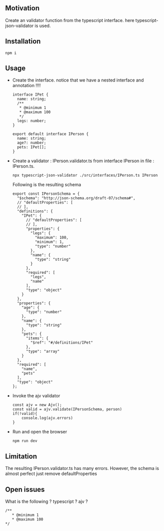 <h2>Motivation</h2>
Create an validator function from the typescript interface. here typescript-json-validator is used. 

<h2>Installation</h2>

```
npm i
```

<h2>Usage</h2>
<ul>
<li>
Create the interface. notice that we have a nested interface and annotation !!!!

```
interface IPet {
  name: string;
  /**
   * @minimum 1
   * @maximum 100
   */
  legs: number;
}

export default interface IPerson {
  name: string;
  age?: number;
  pets: IPet[];
}

```

</li>

<li>
Create a validator : IPerson.validator.ts from interface IPerson in file : IPerson.ts. 


```
npx typescript-json-validator ./src/interfaces/IPerson.ts IPerson
```

Following is the resulting schema

```
export const IPersonSchema = {
  "$schema": "http://json-schema.org/draft-07/schema#",
  // "defaultProperties": [
  // ],
  "definitions": {
    "IPet": {
      // "defaultProperties": [
      // ],
      "properties": {
        "legs": {
          "maximum": 100,
          "minimum": 1,
          "type": "number"
        },
        "name": {
          "type": "string"
        }
      },
      "required": [
        "legs",
        "name"
      ],
      "type": "object"
    }
  },
  "properties": {
    "age": {
      "type": "number"
    },
    "name": {
      "type": "string"
    },
    "pets": {
      "items": {
        "$ref": "#/definitions/IPet"
      },
      "type": "array"
    }
  },
  "required": [
    "name",
    "pets"
  ],
  "type": "object"
};
```

</li>
<li>
Invoke the ajv validator

```
const ajv = new Ajv();
const valid = ajv.validate(IPersonSchema, person)
if(!valid){
    console.log(ajv.errors)
}

```

</li>

<li>
Run and open the browser 

```
npm run dev
```

</li>

</ul>
<h2>Limitation</h2>
The resulting IPerson.validator.ts has many errors. However, the schema is almost perfect just remove defaultProperties


<h2>Open issues</h2>
What is the following  ? typescript ? ajv ?

```
/**
   * @minimum 1
   * @maximum 100
*/
```